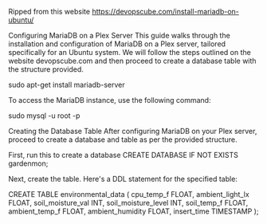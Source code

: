 Ripped from this website https://devopscube.com/install-mariadb-on-ubuntu/

Configuring MariaDB on a Plex Server
This guide walks through the installation and configuration of MariaDB on a Plex server, tailored specifically for an Ubuntu system. We will follow the steps outlined on the website devopscube.com and then proceed to create a database table with the structure provided.

sudo apt-get install mariadb-server

To access the MariaDB instance, use the following command:

sudo mysql -u root -p

Creating the Database Table
After configuring MariaDB on your Plex server, proceed to create a database and table as per the provided structure.

First, run this to create a database
CREATE DATABASE IF NOT EXISTS gardenmon;

Next, create the table.
Here's a DDL statement for the specified table:

CREATE TABLE environmental_data (
    cpu_temp_f FLOAT,
    ambient_light_lx FLOAT,
    soil_moisture_val INT,
    soil_moisture_level INT,
    soil_temp_f FLOAT,
    ambient_temp_f FLOAT,
    ambient_humidity FLOAT,
    insert_time TIMESTAMP
);
